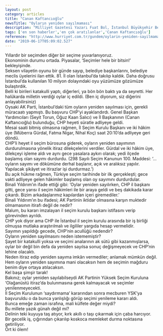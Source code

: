 ```yaml
---
layout: post
category: articles
title: "Canan Kaftancıoğlu"
newsTitle: "Oyların yeniden sayılmaması"
description: "Milliyet Gazetesi Yazarı Fuat Bol, İstanbul Büyükşehir Belediyesi seçimleriyle ilgili yazdı..."
tags: ['en son haberler','en çok aratılanlar','Canan Kaftancıoğlu']
reference: "http://www.hurriyet.com.tr/gundem/oylarin-yeniden-sayilmamasi-41246215"
date: "2019-06-17T05:09:02.527"
---
```


<p>Yıllardır bir se&ccedil;imden diğer bir se&ccedil;ime yuvarlanıyoruz. <br>Ekonominin durumu ortada. Piyasalar, &lsquo;Se&ccedil;imler hele bir bitsin!&rsquo; bekleyişinde.<br>Seksen vilayetin oyunu bir g&uuml;nde sayıp, belediye başkanlarını, belediye meclis &uuml;yelerini ilan ettik. 81. İl olan İstanbul&rsquo;da takılıp kaldık. Daha doğrusu İstanbul&rsquo;da kullanılan 10 milyon dolayındaki oyu y&uuml;z&uuml;m&uuml;ze g&ouml;z&uuml;m&uuml;ze bulaştırdık. <br>Belli ki birileri katakulli yaptı, diğerleri, ya b&ouml;n b&ouml;n baktı ya da seyretti. Her hal&uuml;karda milletin verdiği oylar i&ccedil; edildi. (Ben i&ccedil; diyorum, siz diğerini anlayabilirsiniz)<br>Oysaki AK Parti, İstanbul&rsquo;daki t&uuml;m oyların yeniden sayılması i&ccedil;in, gerekli m&uuml;racaatı yapmıştı. Bu başvuru CHP&rsquo;yi ayaklandırdı. Genel Başkan Yardımcıları (Seyit Torun, Oğuz Kaan Salıcı) ve İl Başkanının (Canan Kaftancıoğlu) bulunduğu, CHP heyeti s&uuml;ratle adliyeye geldi. <br>Mesai saati bitmiş olmasına rağmen, İl Se&ccedil;im Kurulu Başkanı ve iki h&acirc;kim &uuml;ye (M&uuml;berra G&uuml;rdal, Fatma Nigar, Nihal Ko&ccedil;) saat 20:10&rsquo;da adliyeye geri d&ouml;nd&uuml;. <br>CHP&rsquo;li heyet il se&ccedil;im b&uuml;rosuna giderek, oyların yeniden sayımının durdurulmasına y&ouml;nelik itiraz dilek&ccedil;elerini verdiler. G&uuml;rdal ve iki h&acirc;kim &uuml;ye, dilek&ccedil;eyi işleme aldı ve aynı gece yasalara aykırı olarak; yedi il&ccedil;ede başlamış olan sayımı durdurdu. (298 Sayılı Se&ccedil;im Kanunun 100. Maddesi: &lsquo;&hellip; oyların sayımı ve d&ouml;k&uuml;m&uuml;ne derhal başlanır, a&ccedil;ık ve aralıksız yapılır. Yapılacak şik&acirc;yet ve itirazlar işi durdurmaz.&rsquo;) <br>Bu a&ccedil;ık h&uuml;kme rağmen, T&uuml;rkiye se&ccedil;im tarihinde bir ilk ger&ccedil;ekleşti; gece vakti adliyeye gelen h&acirc;kimler başlamış olan oy sayımını durdurdular. <br>Binali Yıldırım&rsquo;ın ifade ettiği gibi: &lsquo;Oylar yeniden sayılırken, CHP il başkanı gitti, gece yarısı il se&ccedil;im h&acirc;kimleri ile bir araya geldi ve beş dakikada karar &ccedil;ıkardı. Bizim arkadaşlarımız kapılardan i&ccedil;eri giremediler.&rsquo;<br>Binali Yıldırım&rsquo;ın bu ifadesi; AK Partinin iktidar olmasına karşın muktedir olmamasının itirafı değil de nedir?<br>Malum, bu kararı imzalayan il se&ccedil;im kurulu başkanı istifasını verip g&ouml;revinden ayrıldı. <br>CHP yok diyor ama CHP ile İstanbul il se&ccedil;im kurulu arasında bir iş birliği olmuşsa mutlaka araştırılmalı ve ilgililer yargıda hesap vermelidir. <br>Sayımın yapıldığı gecede, CHP&rsquo;nin acull&uuml;ğ&uuml; nedendir? <br>Oyların yeniden sayılmasını neden istememiştir? <br>Şayet bir katakulli yoksa ve se&ccedil;imi analarının ak s&uuml;t&uuml; gibi kazanmışlarsa, oylar bir değil bin defa da yeniden sayılsa sonu&ccedil; değişmeyecek ve CHP&rsquo;nin lehine olacaktı.<br>Neden itiraz edip yeniden sayıma imk&acirc;n vermediler; anlamak m&uuml;mk&uuml;n değil. <br>Hem oyların yeniden sayımına mani olacaksın hem de se&ccedil;imin mağduru benim diye ortaya atılacaksın.<br>Kel başa şimşir tarak!<br>Bakınız; oylar yeniden sayılabilseydi AK Partinin Y&uuml;ksek Se&ccedil;im Kuruluna &lsquo;Olağan&uuml;st&uuml; itiraz&rsquo;da bulunmasına gerek kalmayacak ve se&ccedil;imler yenilenmeyecekti. <br>İl Se&ccedil;im Kurulunun &lsquo;saydırmama&rsquo; kararından sonra mecburen YSK&rsquo;ya başvuruldu o da bunca yanlışlığı g&ouml;r&uuml;p se&ccedil;imi yenileme kararı aldı. <br>Bunca emeğe zaman israfına, mali k&uuml;lfete değer miydi?<br>Bu millete yazık g&uuml;nah değil mi?<br>Delinin teki kuyuya taş atıyor, kırk akıllı o taşı &ccedil;ıkarmak i&ccedil;in &ccedil;aba harcıyor. <br>Bir gecelik iş, &ccedil;ığırından &ccedil;ıkarılıp koskoca memleket durma noktasına getiriliyor. <br>&Ouml;rt ki &ouml;lem!</p>
